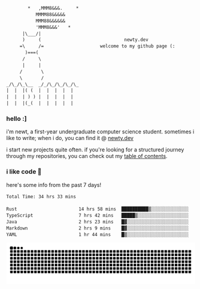 ```txt
        *   ,MMM8&&&.     *
           MMMM88&&&&&
           MMM88&&&&&&
           'MMM8&&&'   *
      |\___/|
      )     (                               newty.dev
     =\     /=                     welcome to my github page (:
       )===(
      /     \
      |     |
     /       \
     \       /
_/\_/\_\__  _/_/\_/\_/\_/\_
|  |  |( (  |  |  |  |  |
|  |  | ) ) |  |  |  |  |
|  |  |(_(  |  |  |  |  |
```

### hello :]

i'm newt, a first-year undergraduate computer science student. sometimes i like to write; when i do, you can find it @ [newty.dev](https://newty.dev)

i start new projects quite often. if you're looking for a structured journey through my repositories, you can check out my [table of contents](https://github.com/isitreallyalive/toc).

### i like code 🦊

here's some info from the past 7 days!

<!--START_SECTION:waka-->

```txt
Total Time: 34 hrs 33 mins

Rust                       14 hrs 58 mins  ██████████▒░░░░░░░░░░░░░░   41.70 %
TypeScript                 7 hrs 42 mins   █████▒░░░░░░░░░░░░░░░░░░░   21.44 %
Java                       2 hrs 23 mins   █▓░░░░░░░░░░░░░░░░░░░░░░░   06.66 %
Markdown                   2 hrs 9 mins    █▓░░░░░░░░░░░░░░░░░░░░░░░   06.03 %
YAML                       1 hr 44 mins    █▒░░░░░░░░░░░░░░░░░░░░░░░   04.87 %
```

<!--END_SECTION:waka-->

![snake commit graph](https://raw.githubusercontent.com/isitreallyalive/isitreallyalive/refs/heads/snake/ctp-mocha-mauve.svg)

